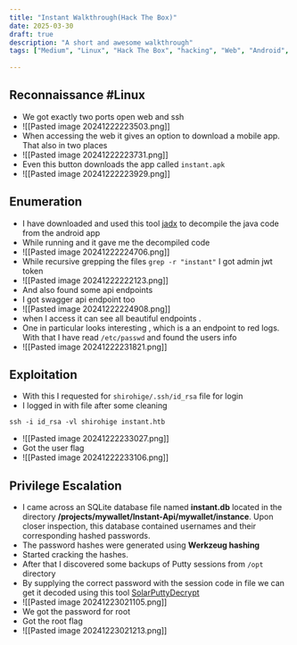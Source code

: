 ```yaml
---
title: "Instant Walkthrough(Hack The Box)"
date: 2025-03-30
draft: true
description: "A short and awesome walkthrough"
tags: ["Medium", "Linux", "Hack The Box", "hacking", "Web", "Android", "Walkthrough"]
 
---
```

## Reconnaissance #Linux 
- We got exactly two ports open web and ssh
- ![[Pasted image 20241222223503.png]]
- When accessing the web it gives an option to download a mobile app. That also in two places
- ![[Pasted image 20241222223731.png]]
- Even this button downloads the app called `instant.apk`
- ![[Pasted image 20241222223929.png]]
## Enumeration
- I have downloaded and used this tool [jadx](https://github.com/skylot/jadx?tab=readme-ov-file) to decompile the java code from the android app
- While running and it gave me the decompiled code
- ![[Pasted image 20241222224706.png]]
- While recursive grepping the files `grep -r "instant"` I got admin jwt token
- ![[Pasted image 20241222222123.png]]
- And also found some api endpoints
- I got swagger api endpoint too 
- ![[Pasted image 20241222224908.png]]
- when I access it can see all beautiful endpoints .
- One in particular looks interesting , which is a an endpoint to red logs. With that I have read `/etc/passwd` and found the users info
- ![[Pasted image 20241222231821.png]]
## Exploitation
- With this I requested for `shirohige/.ssh/id_rsa` file for login
- I logged in with file after some cleaning
```
ssh -i id_rsa -vl shirohige instant.htb 
```
- ![[Pasted image 20241222233027.png]]
- Got the user flag
- ![[Pasted image 20241222233106.png]]
## Privilege Escalation
- I came across an SQLite database file named **instant.db** located in the directory **/projects/mywallet/Instant-Api/mywallet/instance**. Upon closer inspection, this database contained usernames and their corresponding hashed passwords.
- The password hashes were generated using **Werkzeug hashing**
- Started cracking the hashes.
- After that I discovered some backups of Putty sessions from `/opt` directory 
- By supplying the correct password with the session code in file we can get it decoded using this tool [SolarPuttyDecrypt](https://github.com/VoidSec/SolarPuttyDecrypt)
- ![[Pasted image 20241223021105.png]]
- We got the password for root
- Got the root flag
- ![[Pasted image 20241223021213.png]]
